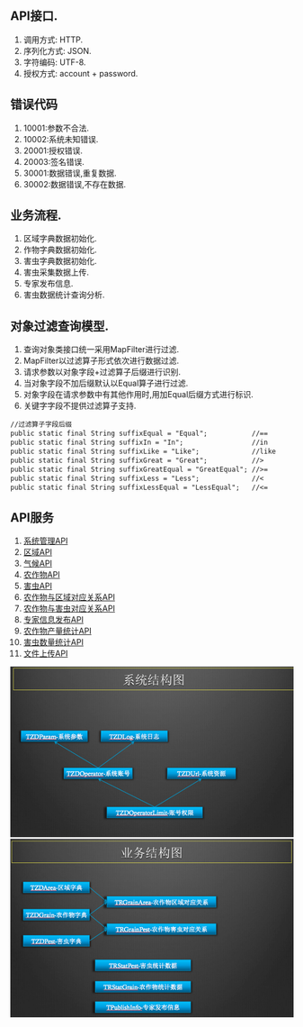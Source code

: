 ## API接口.
1. 调用方式: HTTP.
1. 序列化方式: JSON.
1. 字符编码: UTF-8.
1. 授权方式: account + password.

## 错误代码
1. 10001:参数不合法.
1. 10002:系统未知错误.
1. 20001:授权错误.
1. 20003:签名错误.
1. 30001:数据错误,重复数据.
1. 30002:数据错误,不存在数据.

## 业务流程.
1. 区域字典数据初始化.
1. 作物字典数据初始化.
1. 害虫字典数据初始化.
1. 害虫采集数据上传.
1. 专家发布信息.
1. 害虫数据统计查询分析.

## 对象过滤查询模型.
1. 查询对象类接口统一采用MapFilter进行过滤.
1. MapFilter以过滤算子形式依次进行数据过滤.
1. 请求参数以对象字段+过滤算子后缀进行识别.
1. 当对象字段不加后缀默认以Equal算子进行过滤.
1. 对象字段在请求参数中有其他作用时,用加Equal后缀方式进行标识.
1. 关键字字段不提供过滤算子支持.
```
//过滤算子字段后缀
public static final String suffixEqual = "Equal";           //==
public static final String suffixIn = "In";                 //in
public static final String suffixLike = "Like";             //like
public static final String suffixGreat = "Great";           //>
public static final String suffixGreatEqual = "GreatEqual"; //>=
public static final String suffixLess = "Less";             //<
public static final String suffixLessEqual = "LessEqual";   //<=
```



## API服务
1. [系统管理API](api_system.md)
1. [区域API](api_area.md)
1. [气候API](api_feature.md)
1. [农作物API](api_grain.md)
1. [害虫API](api_pest.md)
1. [农作物与区域对应关系API](api_grain_area.md)
1. [农作物与害虫对应关系API](api_grain_pest.md)
1. [专家信息发布API](api_publish.md)
1. [农作物产量统计API](api_stat_grain.md)
1. [害虫数量统计API](api_stat_pest.md)
1. [文件上传API](api_upload.md)

![system](./system.png)
![domain](./domain.png)